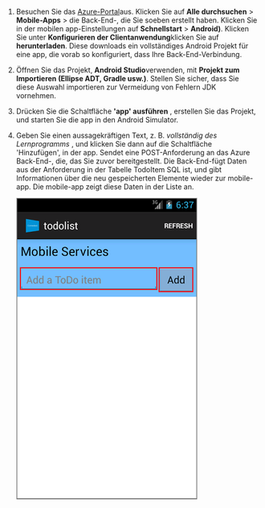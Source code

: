 
1. Besuchen Sie das [Azure-Portal]aus. Klicken Sie auf **Alle durchsuchen** > **Mobile-Apps** > die Back-End-, die Sie soeben erstellt haben. Klicken Sie in der mobilen app-Einstellungen auf **Schnellstart** > **Android)**. Klicken Sie unter **Konfigurieren der Clientanwendung**klicken Sie auf **herunterladen**. Diese downloads ein vollständiges Android Projekt für eine app, die vorab so konfiguriert, dass Ihre Back-End-Verbindung. 

2. Öffnen Sie das Projekt, **Android Studio**verwenden, mit **Projekt zum Importieren (Ellipse ADT, Gradle usw.)**. Stellen Sie sicher, dass Sie diese Auswahl importieren zur Vermeidung von Fehlern JDK vornehmen.

3. Drücken Sie die Schaltfläche **'app' ausführen** , erstellen Sie das Projekt, und starten Sie die app in den Android Simulator.

4. Geben Sie einen aussagekräftigen Text, z. B. _vollständig des Lernprogramms_ , und klicken Sie dann auf die Schaltfläche 'Hinzufügen', in der app. Sendet eine POST-Anforderung an das Azure Back-End-, die, das Sie zuvor bereitgestellt. Die Back-End-fügt Daten aus der Anforderung in der Tabelle TodoItem SQL ist, und gibt Informationen über die neu gespeicherten Elemente wieder zur mobile-app. Die mobile-app zeigt diese Daten in der Liste an. 

    ![](./media/app-service-mobile-android-quickstart/mobile-quickstart-startup-android.png)

[Azure-Portal]: https://portal.azure.com/
